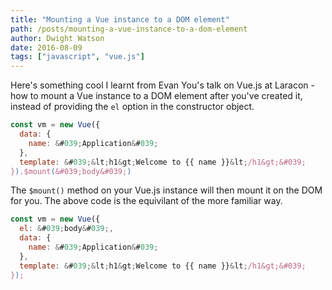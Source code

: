 ```yaml
---
title: "Mounting a Vue instance to a DOM element"
path: /posts/mounting-a-vue-instance-to-a-dom-element
author: Dwight Watson
date: 2016-08-09
tags: ["javascript", "vue.js"]
---
```


Here&#039;s something cool I learnt from Evan You&#039;s talk on Vue.js at Laracon - how to mount a Vue instance to a DOM element after you&#039;ve created it, instead of providing the `el` option in the constructor object.

```javascript
const vm = new Vue({
  data: {
    name: &#039;Application&#039;
  },
  template: &#039;&lt;h1&gt;Welcome to {{ name }}&lt;/h1&gt;&#039;
}).$mount(&#039;body&#039;)
```

The `$mount()` method on your Vue.js instance will then mount it on the DOM for you. The above code is the equivilant of the more familiar way.


```javascript
const vm = new Vue({
  el: &#039;body&#039;,
  data: {
    name: &#039;Application&#039;
  },
  template: &#039;&lt;h1&gt;Welcome to {{ name }}&lt;/h1&gt;&#039;
});
```
